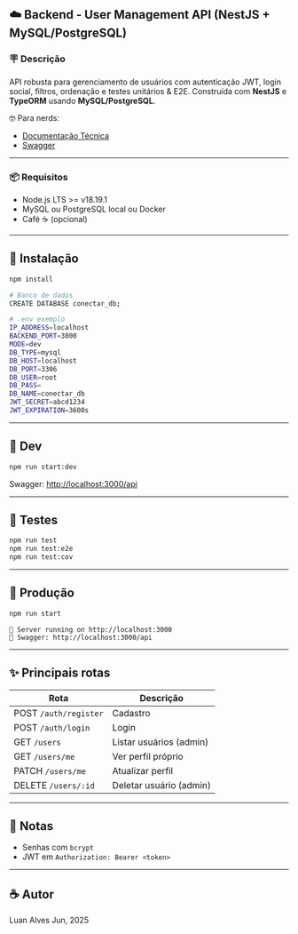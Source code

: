 ## ☁️ Backend - User Management API (NestJS + MySQL/PostgreSQL)

### 🪧 Descrição

API robusta para gerenciamento de usuários com autenticação JWT, login social, filtros, ordenação e testes unitários & E2E. Construída com **NestJS** e **TypeORM** usando **MySQL/PostgreSQL**.

🤓 Para nerds:

* [Documentação Técnica](/backend/docs/)
* [Swagger](http://localhost:3000/api)

---

### 📦 Requisitos

* Node.js LTS >= v18.19.1
* MySQL ou PostgreSQL local ou Docker
* Café ☕ (opcional)

---

## 🚀 Instalação

```bash
npm install

# Banco de dados
CREATE DATABASE conectar_db;

# .env exemplo
IP_ADDRESS=localhost
BACKEND_PORT=3000
MODE=dev
DB_TYPE=mysql
DB_HOST=localhost
DB_PORT=3306
DB_USER=root
DB_PASS=
DB_NAME=conectar_db
JWT_SECRET=abcd1234
JWT_EXPIRATION=3600s
```

---

## 🦎 Dev

```bash
npm run start:dev
```

Swagger: [http://localhost:3000/api](http://localhost:3000/api)

---

## 🧪 Testes

```bash
npm run test
npm run test:e2e
npm run test:cov
```

---

## 🎉 Produção

```bash
npm run start
```

```
🚀 Server running on http://localhost:3000
📑 Swagger: http://localhost:3000/api
```

---

## ✨ Principais rotas

| Rota                  | Descrição               |
| --------------------- | ----------------------- |
| POST `/auth/register` | Cadastro                |
| POST `/auth/login`    | Login                   |
| GET `/users`          | Listar usuários (admin) |
| GET `/users/me`       | Ver perfil próprio      |
| PATCH `/users/me`     | Atualizar perfil        |
| DELETE `/users/:id`   | Deletar usuário (admin) |

---

## 📜 Notas

* Senhas com `bcrypt`
* JWT em `Authorization: Bearer <token>`
---

## ☕ Autor

Luan Alves
Jun, 2025
